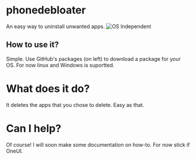 # phonedebloater
 An easy way to uninstall unwanted apps.
![OS Independent](https://badgen.net/badge/OS/independent/cyan)
## How to use it?
Simple. Use GitHub's packages (on left) to download a package for your OS. For now linux and Windows is suportted. 
# What does it do?
It deletes the apps that you chose to delete. Easy as that.
# Can I help?
Of course! I will soon make some documentation on how-to. For now stick if OneUI.
